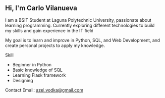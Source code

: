 ## Hi, I'm Carlo Vilanueva
I am a BSIT Student at Laguna Polytechnic University, passionate about learning programming. Currently exploring different technologies to build my skills and gain experience in the IT field

My goal is to learn and improve in Python, SQL, and Web Development, and create personal projects to apply my knowledge.

Skill
- Beginner in Python
- Basic knowledge of SQL
- Learning Flask framework
- Designing

Contact
Email: azel.vodka@gmail.com


<!--
**azelvodka/azelvodka** is a ✨ _special_ ✨ repository because its `README.md` (this file) appears on your GitHub profile.

Here are some ideas to get you started:

- 🔭 I’m currently working on ...
- 🌱 I’m currently learning ...
- 👯 I’m looking to collaborate on ...
- 🤔 I’m looking for help with ...
- 💬 Ask me about ...
- 📫 How to reach me: ...
- 😄 Pronouns: ...
- ⚡ Fun fact: ...
-->
